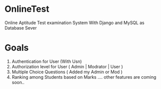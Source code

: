 # OnlineTest
Online Aptitude Test examination System With Django and MySQL as Database Sever 

# Goals 

1. Authentication for User (With Usn) 
2. Authorization level for User ( Admin | Modrator | User ) 
3. Multiple Choice Questions ( Added my Admin or Mod ) 
4. Ranking among Students based on Marks 
.... other features are coming soon..
